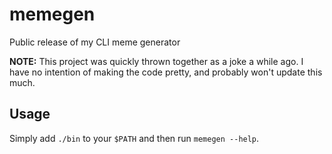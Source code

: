 # memegen
Public release of my CLI meme generator

**NOTE:** This project was quickly thrown together as a joke a while ago. I have no intention of making the code pretty, and probably won't update this much.

## Usage

Simply add `./bin` to your `$PATH` and then run `memegen --help`.
